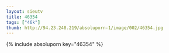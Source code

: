 ```yaml
--- 
layout: sieutv
title: 46354
tags: ["46k"]
thumb: http://94.23.248.219/absoluporn-1/image/002/46354.jpg
---
```

{% include absoluporn key="46354" %} 
